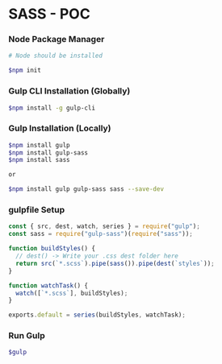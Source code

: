 # SASS - POC

### Node Package Manager

```bash
# Node should be installed

$npm init
```

### Gulp CLI Installation (Globally)

```bash
$npm install -g gulp-cli
```

### Gulp Installation (Locally)

```bash
$npm install gulp
$npm install gulp-sass
$npm install sass

or

$npm install gulp gulp-sass sass --save-dev
```

### gulpfile Setup

```javascript
const { src, dest, watch, series } = require("gulp");
const sass = require("gulp-sass")(require("sass"));

function buildStyles() {
  // dest() -> Write your .css dest folder here
  return src(`*.scss`).pipe(sass()).pipe(dest(`styles`));
}

function watchTask() {
  watch([`*.scss`], buildStyles);
}

exports.default = series(buildStyles, watchTask);
```

### Run Gulp

```bash
$gulp
```

